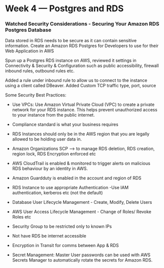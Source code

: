 # Week 4 — Postgres and RDS

### Watched Security Considerations - Securing Your Amazon RDS Postgres Database

Data stored in RDS needs to be secure as it can contain sensitive information.
Create an Amazon RDS Postgres for Developers to use for their Web Application in AWS

Spun up a Postgres RDS instance on AWS, reviewed it settings in Connectivity & Security & Configuration such as public accessibility, firewall inbound rules, outbound rules etc.

Added a rule under inbound rule to allow us to connect to the instance using a client called DBeaver. Added Custom TCP traffic type, port, source

Some Security Best Practices:

- Use VPCs: Use Amazon Virtual Private Cloud (VPC) to create a private network for your RDS instance. This helps prevent unauthorized access to your instance from the public internet.
- Compliance standard is what your business requires
- RDS Instances should only be in the AWS region that you are legally allowed to be holding user data in.
- Amazon Organizations SCP --> to manage RDS deletion, RDS creation, region lock, RDS Encryption enforced etc
- AWS CloudTrail is enabled & monitored to trigger alerts on malicious RDS behaviour by an identity in AWS.
- Amazon Guardduty is enabled in the account and region of RDS

- RDS Instance to use appropriate Authentication -Use IAM authentication, kerberos etc (not the default)
- Database User Lifecycle Management - Create, Modify, Delete Users
- AWS User Access Lifecycle Management - Change of Roles/ Revoke Roles etc
- Security Group to be restricted only to known IPs
- Not have RDS be internet accessible
- Encryption in Transit for comms between App & RDS
- Secret Management: Master User passwords can be used with AWS Secrets Manager to automatically rotate the secrets for Amazon RDS.
